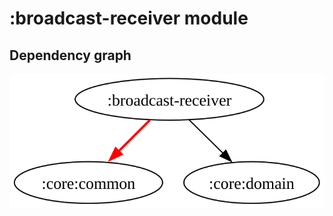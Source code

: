 # :broadcast-receiver module
## Dependency graph
![Dependency graph](../docs/images/graphs/dep_graph_broadcast_receiver.svg)
